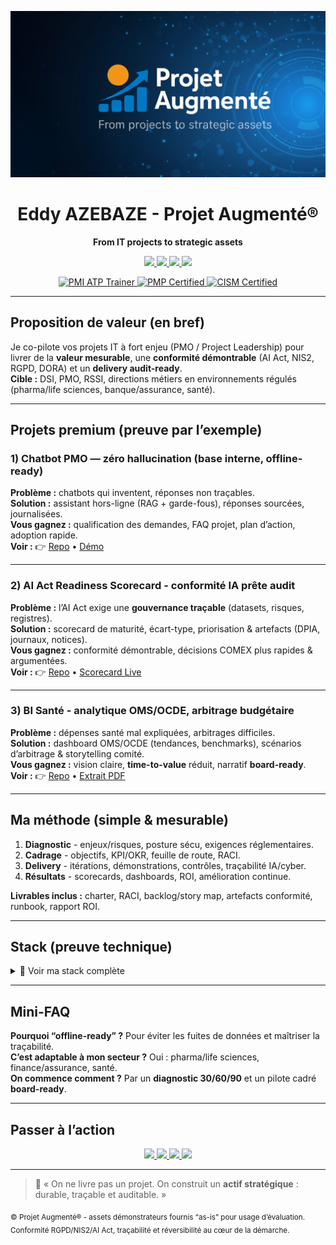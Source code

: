 <!--
README • Landing Page - Eddy AZEBAZE
Objectif : conversion-first (GitHub → Calendly), mobile-first, lisible rapidement
-->

<!-- BANNIÈRE -->
<p align="center">
  <img src="assets/banner-projet-augmente.png" alt="Projet Augmenté - From IT projects to strategic assets" width="880">
</p>

<h1 align="center">Eddy AZEBAZE - Projet Augmenté®</h1>
<p align="center"><strong>From IT projects to strategic assets</strong></p>

<p align="center">
  <a href="https://calendly.com/eddy-azebaze-proton/30min">
    <img src="https://img.shields.io/badge/📅_Réserver-30_min-blue?style=for-the-badge">
  </a>
  <a href="https://www.linkedin.com/in/eddy-azebaze-pmp-cism">
    <img src="https://img.shields.io/badge/🔗-LinkedIn-0A66C2?style=for-the-badge&logo=linkedin&logoColor=white">
  </a>
  <a href="mailto:eddy.azebaze@proton.me">
    <img src="https://img.shields.io/badge/✉️-Email_Direct-red?style=for-the-badge&logo=gmail&logoColor=white">
  </a>
  <a href="https://medium.com/@eddyazebaze">
    <img src="https://img.shields.io/badge/✍️-Medium-black?style=for-the-badge&logo=medium&logoColor=white">
  </a>
</p>

<p align="center">
  <a href="https://www.credly.com/badges/3797a0f9-e5de-4ad9-acf0-d463596983ca">
    <img alt="PMI ATP Trainer" src="https://img.shields.io/badge/PMI-ATP%20Trainer-brightgreen?logo=pmiprojectmanagement">
  </a>
  <a href="https://www.credly.com/badges/80aef1a1-8173-45a6-b508-0892da3a8ef9">
    <img alt="PMP Certified" src="https://img.shields.io/badge/PMP%C2%AE-Certified-0A66C2?logo=pmiprojectmanagement">
  </a>
  <a href="https://www.credly.com/badges/17512e3f-8b80-4de2-b3c8-896133b289f2/public_url">
    <img alt="CISM Certified" src="https://img.shields.io/badge/CISM%C2%AE-Certified-2E8B57">
  </a>
</p>

---

## Proposition de valeur (en bref)
Je co-pilote vos projets IT à fort enjeu (PMO / Project Leadership) pour livrer de la **valeur mesurable**, une **conformité démontrable** (AI Act, NIS2, RGPD, DORA) et un **delivery audit-ready**.  
**Cible :** DSI, PMO, RSSI, directions métiers en environnements régulés (pharma/life sciences, banque/assurance, santé).

---

## Projets premium (preuve par l’exemple)

### 1) Chatbot PMO — zéro hallucination (base interne, offline-ready)
**Problème :** chatbots qui inventent, réponses non traçables.  
**Solution :** assistant hors-ligne (RAG + garde-fous), réponses sourcées, journalisées.  
**Vous gagnez :** qualification des demandes, FAQ projet, plan d’action, adoption rapide.  
**Voir :** 👉 <a href="https://github.com/Eddyazebaze/pmo-chatbot/tree/main">Repo</a> • <a href="https://cdn.botpress.cloud/webchat/v3.2/shareable.html?configUrl=https://files.bpcontent.cloud/2025/09/20/23/20250920230011-RY5POMNZ.json">Démo</a>

---

### 2) AI Act Readiness Scorecard - conformité IA prête audit
**Problème :** l’AI Act exige une **gouvernance traçable** (datasets, risques, registres).  
**Solution :** scorecard de maturité, écart-type, priorisation & artefacts (DPIA, journaux, notices).  
**Vous gagnez :** conformité démontrable, décisions COMEX plus rapides & argumentées.  
**Voir :** 👉 <a href="https://github.com/Eddyazebaze/portfolio-projets/tree/main/02-ai-act-readiness-scorecard">Repo</a> • <a href="https://aiactreadinesssscorecard.netlify.app/">Scorecard Live</a>

---

### 3) BI Santé - analytique OMS/OCDE, arbitrage budgétaire
**Problème :** dépenses santé mal expliquées, arbitrages difficiles.  
**Solution :** dashboard OMS/OCDE (tendances, benchmarks), scénarios d’arbitrage & storytelling comité.  
**Vous gagnez :** vision claire, **time-to-value** réduit, narratif **board-ready**.  
**Voir :** 👉 <a href="https://github.com/Eddyazebaze/portfolio-projets/tree/main/06-analytics-sante-bi">Repo</a> • <a href="https://github.com/Eddyazebaze/portfolio-projets/blob/main/06-analytics-sante-bi/reporting/Depenses_Sante%20France_2012-2022_Ce%20que%20disent%20les%20donnees_OMS_Eddy%20AZEBAZE.pdf">Extrait PDF</a>

---

## Ma méthode (simple & mesurable)
1. **Diagnostic** - enjeux/risques, posture sécu, exigences réglementaires.  
2. **Cadrage** - objectifs, KPI/OKR, feuille de route, RACI.  
3. **Delivery** - itérations, démonstrations, contrôles, traçabilité IA/cyber.  
4. **Résultats** - scorecards, dashboards, ROI, amélioration continue.

**Livrables inclus :** charter, RACI, backlog/story map, artefacts conformité, runbook, rapport ROI.

---

## Stack (preuve technique)
<details>
  <summary>🧰 Voir ma stack complète</summary>

### 🧭 Gouvernance & Delivery
- GitHub Projects (PMO), Notion, Miro, MS Project, ClickUp  
- **Cycle de vie projet (SDLC)** : cadrage → build → test → run  

### 📊 Data & Insights
- Power BI, Tableau, Qlik Sense, Dataiku, Python (Pandas), SQL, DAX  
- Langages : HTML, SQL, DAX, Dataiku  

### 🤖 IA & Agents
- OpenAI API, Claude, Qwen, Botpress, LangChain, LangFlow  

### 🔒 Cybersécurité & Conformité
- OWASP ZAP, Security Headers, Aravo, Archer, OneTrust  

### ⚙️ Automatisation & Orchestration
- Make.com, Zapier, n8n, Databricks, Apache Airflow  

</details>

---

## Mini-FAQ
**Pourquoi “offline-ready” ?** Pour éviter les fuites de données et maîtriser la traçabilité.  
**C’est adaptable à mon secteur ?** Oui : pharma/life sciences, finance/assurance, santé.  
**On commence comment ?** Par un **diagnostic 30/60/90** et un pilote cadré **board-ready**.

---

## Passer à l’action
<p align="center">
  <a href="https://calendly.com/eddy-azebaze-proton/30min">
    <img src="https://img.shields.io/badge/📅_Réserver-30_min-blue?style=for-the-badge">
  </a>
  <a href="https://www.linkedin.com/in/eddy-azebaze-pmp-cism">
    <img src="https://img.shields.io/badge/🔗-LinkedIn-0A66C2?style=for-the-badge&logo=linkedin&logoColor=white">
  </a>
  <a href="mailto:eddy.azebaze@proton.me">
    <img src="https://img.shields.io/badge/✉️-Email_Direct-red?style=for-the-badge&logo=gmail&logoColor=white">
  </a>
  <a href="https://medium.com/@eddyazebaze">
    <img src="https://img.shields.io/badge/✍️-Medium-black?style=for-the-badge&logo=medium&logoColor=white">
  </a>
</p>

---

> 🧠 « On ne livre pas un projet. On construit un **actif stratégique** : durable, traçable et auditable. »

<sub>© Projet Augmenté® - assets démonstrateurs fournis “as-is” pour usage d’évaluation. Conformité RGPD/NIS2/AI Act, traçabilité et réversibilité au cœur de la démarche.</sub>
